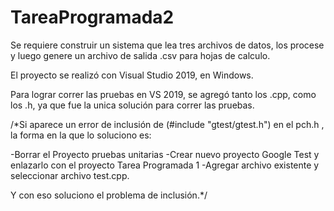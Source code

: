 # TareaProgramada2
Se requiere construir un sistema que lea tres archivos de datos, los procese y luego genere un archivo de salida .csv para hojas de calculo.

El proyecto se realizó con Visual Studio 2019, en Windows.

Para lograr correr las pruebas en VS 2019, se agregó tanto los .cpp, como los .h, ya que fue la unica solución para correr las pruebas.

/*Si aparece un error de inclusión de (#include "gtest/gtest.h") en el pch.h , la forma en la que lo soluciono es:

-Borrar el Proyecto pruebas unitarias -Crear nuevo proyecto Google Test y enlazarlo con el proyecto Tarea Programada 1 
-Agregar archivo existente y seleccionar archivo test.cpp.

Y con eso soluciono el problema de inclusión.*/
